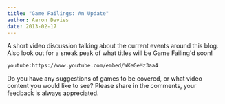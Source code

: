 ```yaml
---
title: "Game Failings: An Update"
author: Aaron Davies
date: 2013-02-17
---
```


A short video discussion talking about the current events around this blog. Also look out for a sneak peak of what titles will be Game Failing'd soon!

`youtube:https://www.youtube.com/embed/WKeGeMz3aa4`

Do you have any suggestions of games to be covered, or what video content you would like to see? Please share in the comments, your feedback is always appreciated.
